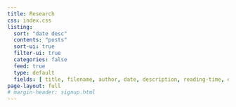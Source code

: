 ```yaml
---
title: Research
css: index.css
listing:
  sort: "date desc"
  contents: "posts"
  sort-ui: true
  filter-ui: true
  categories: false
  feed: true
  type: default
  fields: [ title, filename, author, date, description, reading-time, erfc-no]
page-layout: full
# margin-header: signup.html
---
```


